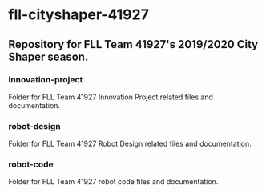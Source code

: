 # fll-cityshaper-41927
## Repository for FLL Team 41927's 2019/2020 City Shaper season.

### innovation-project
Folder for FLL Team 41927 Innovation Project related files and documentation.

### robot-design
Folder for FLL Team 41927 Robot Design related files and documentation.

### robot-code
Folder for FLL Team 41927 robot code files and documentation.
